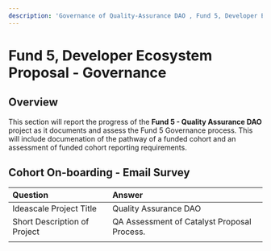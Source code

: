 ```yaml
---
description: 'Governance of Quality-Assurance DAO , Fund 5, Developer Ecosystem Proposal'
---
```


# Fund 5, Developer Ecosystem Proposal - Governance

## Overview

This section will report the progress of the **Fund 5 - Quality Assurance DAO** project as it documents and assess the Fund 5 Governance process. This will include documenation of the pathway of a funded cohort and an assessment of funded cohort reporting requirements.

## Cohort On-boarding - Email Survey

| Question | Answer |
| :--- | :--- |
| Ideascale Project Title | Quality Assurance DAO |
| Short Description of Project | QA Assessment of Catalyst Proposal Process. |
|  |  |

